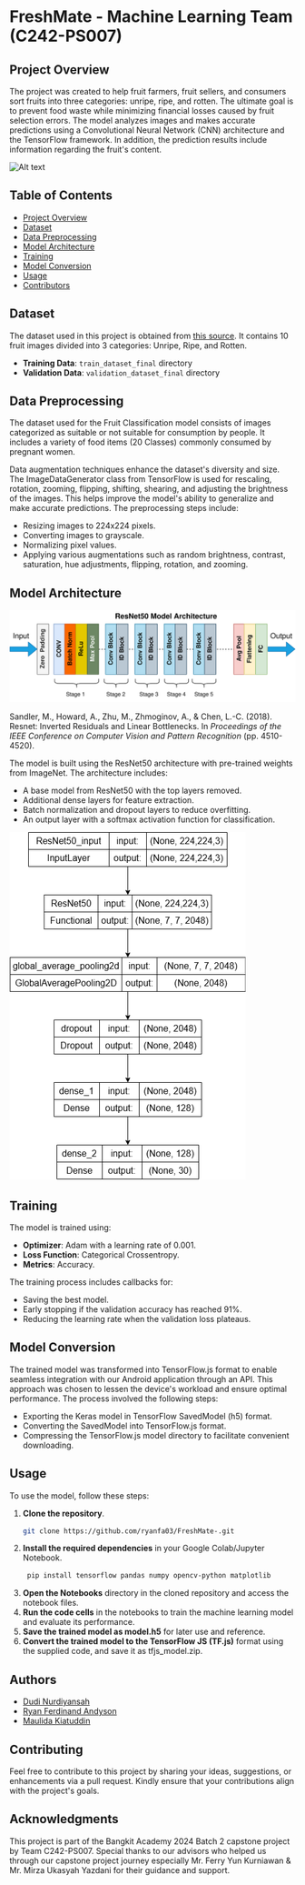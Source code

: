 # FreshMate - Machine Learning Team (C242-PS007)

## Project Overview

The project was created to help fruit farmers, fruit sellers, and consumers sort fruits into three categories: unripe, ripe, and rotten. The ultimate goal is to prevent food waste while minimizing financial losses caused by fruit selection errors. The model analyzes images and makes accurate predictions using a Convolutional Neural Network (CNN) architecture and the TensorFlow framework. In addition, the prediction results include information regarding the fruit's content.

![Alt text](Image/thumbnail_apps)

## Table of Contents

- [Project Overview](#project-overview)
- [Dataset](#dataset)
- [Data Preprocessing](#data-preprocessing)
- [Model Architecture](#model-architecture)
- [Training](#training)
- [Model Conversion](#model-conversion)
- [Usage](#usage)
- [Contributors](#contributors)

## Dataset

The dataset used in this project is obtained from [this source](https://storage.googleapis.com/dataset-dragon-frost/New_Asing_Classification.zip). It contains 10 fruit images divided into 3 categories: Unripe, Ripe, and Rotten.

- **Training Data**: `train_dataset_final` directory
- **Validation Data**: `validation_dataset_final` directory

## Data Preprocessing

The dataset used for the Fruit Classification model consists of images categorized as suitable or not suitable for consumption by people. It includes a variety of food items (20 Classes) commonly consumed by pregnant women.

Data augmentation techniques enhance the dataset's diversity and size. The ImageDataGenerator class from TensorFlow is used for rescaling, rotation, zooming, flipping, shifting, shearing, and adjusting the brightness of the images. This helps improve the model's ability to generalize and make accurate predictions.
The preprocessing steps include:

- Resizing images to 224x224 pixels.
- Converting images to grayscale.
- Normalizing pixel values.
- Applying various augmentations such as random brightness, contrast, saturation, hue adjustments, flipping, rotation, and zooming.

## Model Architecture

![Alt text](Image/resnet_architecture.png)

Sandler, M., Howard, A., Zhu, M., Zhmoginov, A., & Chen, L.-C. (2018). Resnet: Inverted Residuals and Linear Bottlenecks. In *Proceedings of the IEEE Conference on Computer Vision and Pattern Recognition* (pp. 4510-4520).

The model is built using the ResNet50 architecture with pre-trained weights from ImageNet. The architecture includes:

- A base model from ResNet50 with the top layers removed.
- Additional dense layers for feature extraction.
- Batch normalization and dropout layers to reduce overfitting.
- An output layer with a softmax activation function for classification.

![Arsitektur Model FreshMate](Image/model_architecture.png)

## Training

The model is trained using:

- **Optimizer**: Adam with a learning rate of 0.001.
- **Loss Function**: Categorical Crossentropy.
- **Metrics**: Accuracy.

The training process includes callbacks for:

- Saving the best model.
- Early stopping if the validation accuracy has reached 91%.
- Reducing the learning rate when the validation loss plateaus.

## Model Conversion

The trained model was transformed into TensorFlow.js format to enable seamless integration with our Android application through an API. This approach was chosen to lessen the device's workload and ensure optimal performance. The process involved the following steps:

- Exporting the Keras model in TensorFlow SavedModel (h5) format.
- Converting the SavedModel into TensorFlow.js format.
- Compressing the TensorFlow.js model directory to facilitate convenient downloading.

## Usage

To use the model, follow these steps:

1. **Clone the repository**.
   ```sh
   git clone https://github.com/ryanfa03/FreshMate-.git
2. **Install the required dependencies** in your Google Colab/Jupyter Notebook.
   ```sh
    pip install tensorflow pandas numpy opencv-python matplotlib
3. **Open the Notebooks** directory in the cloned repository and access the notebook files.
4. **Run the code cells** in the notebooks to train the machine learning model and evaluate its performance.
5. **Save the trained model as model.h5** for later use and reference.
6. **Convert the trained model to the TensorFlow JS (TF.js)** format using the supplied code, and save it as tfjs_model.zip.

## Authors

- [Dudi Nurdiyansah](https://github.com/dudinurdiyans)
- [Ryan Ferdinand Andyson](https://github.com/ryanfa03)
- [Maulida Kiatuddin](https://github.com/moliirsa)

## Contributing
Feel free to contribute to this project by sharing your ideas, suggestions, or enhancements via a pull request. Kindly ensure that your contributions align with the project's goals.

## Acknowledgments
This project is part of the Bangkit Academy 2024 Batch 2 capstone project by Team C242-PS007. Special thanks to our advisors who helped us through our capstone project journey especially Mr. Ferry Yun Kurniawan & Mr. Mirza Ukasyah Yazdani for their guidance and support.
